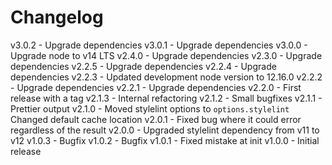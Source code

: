 
# Changelog

v3.0.2 - Upgrade dependencies
v3.0.1 - Upgrade dependencies
v3.0.0 - Upgrade node to v14 LTS
v2.4.0 - Upgrade dependencies
v2.3.0 - Upgrade dependencies
v2.2.5 - Upgrade dependencies
v2.2.4 - Upgrade dependencies
v2.2.3 - Updated development node version to 12.16.0
v2.2.2 - Upgrade dependencies
v2.2.1 - Upgrade dependencies
v2.2.0 - First release with a tag
v2.1.3 - Internal refactoring
v2.1.2 - Small bugfixes
v2.1.1 - Prettier output
v2.1.0 - Moved stylelint options to `options.stylelint`
         Changed default cache location
v2.0.1 - Fixed bug where it could error regardless of the result
v2.0.0 - Upgraded stylelint dependency from v11 to v12
v1.0.3 - Bugfix
v1.0.2 - Bugfix
v1.0.1 - Fixed mistake at init
v1.0.0 - Initial release
